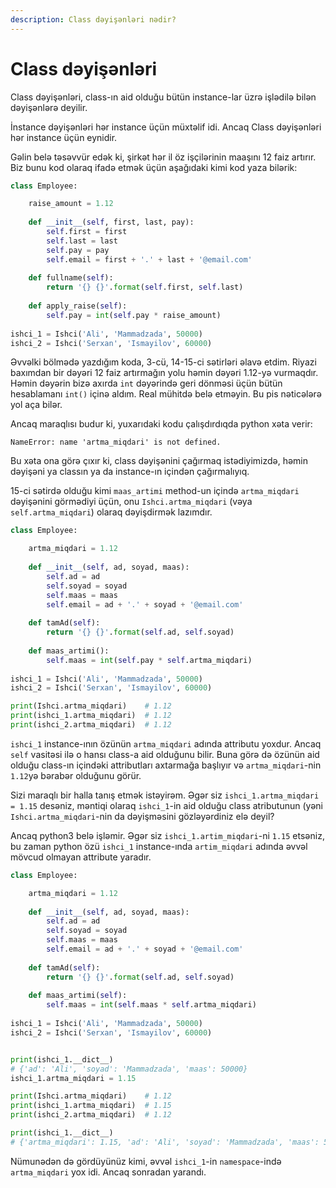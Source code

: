 ```yaml
---
description: Class dəyişənləri nədir?
---
```


# Class dəyişənləri

Class dəyişənləri, class-ın aid olduğu bütün instance-lar üzrə işlədilə bilən dəyişənlərə deyilir.

İnstance dəyişənləri hər instance üçün müxtəlif idi. Ancaq Class dəyişənləri hər instance üçün eynidir.

Gəlin belə təsəvvür edək ki, şirkət hər il öz işçilərinin maaşını 12 faiz artırır. Biz bunu kod olaraq ifadə etmək üçün aşağıdaki kimi kod yaza bilərik:

```python
class Employee:

    raise_amount = 1.12
    
    def __init__(self, first, last, pay):
        self.first = first
        self.last = last
        self.pay = pay
        self.email = first + '.' + last + '@email.com'
        
    def fullname(self):
        return '{} {}'.format(self.first, self.last)
        
    def apply_raise(self):
        self.pay = int(self.pay * raise_amount)
        
ishci_1 = Ishci('Ali', 'Mammadzada', 50000)
ishci_2 = Ishci('Serxan', 'Ismayilov', 60000)
```

Əvvəlki bölmədə yazdığım koda, 3-cü, 14-15-ci sətirləri əlavə etdim. Riyazi baxımdan bir dəyəri 12 faiz artırmağın yolu həmin dəyəri 1.12-yə vurmaqdır. Həmin dəyərin bizə axırda `int` dəyərində geri dönməsi üçün bütün hesablamanı `int()` içinə aldım. Real mühitdə belə etməyin. Bu pis nəticələrə yol aça bilər.

Ancaq maraqlısı budur ki, yuxarıdaki kodu çalışdırdıqda python xəta verir:

```text
NameError: name 'artma_miqdari' is not defined.
```

 Bu xəta ona görə çıxır ki, class dəyişənini çağırmaq istədiyimizdə, həmin dəyişəni ya classın ya da instance-ın içindən çağırmalıyıq. 

15-ci sətirdə olduğu kimi `maas_artimi` method-un içində `artma_miqdari` dəyişənini görmədiyi üçün, onu `Ishci.artma_miqdari` \(vəya `self.artma_miqdari`\) olaraq dəyişdirmək lazımdır.

```python
class Employee:

    artma_miqdari = 1.12
    
    def __init__(self, ad, soyad, maas):
        self.ad = ad
        self.soyad = soyad
        self.maas = maas
        self.email = ad + '.' + soyad + '@email.com'
        
    def tamAd(self):
        return '{} {}'.format(self.ad, self.soyad)
        
    def maas_artimi():
        self.maas = int(self.pay * self.artma_miqdari)
        
ishci_1 = Ishci('Ali', 'Mammadzada', 50000)
ishci_2 = Ishci('Serxan', 'Ismayilov', 60000)

print(Ishci.artma_miqdari)    # 1.12
print(ishci_1.artma_miqdari)  # 1.12
print(ishci_2.artma_miqdari)  # 1.12
```

`ishci_1` instance-ının özünün `artma_miqdari` adında attributu yoxdur. Ancaq `self` vasitəsi ilə o hansı class-a aid olduğunu bilir. Buna görə də özünün aid olduğu class-ın içindəki attributları axtarmağa başlıyır və `artma_miqdari`-nin `1.12`yə bərabər olduğunu görür.

Sizi maraqlı bir halla tanış etmək istəyirəm. Əgər siz `ishci_1.artma_miqdari = 1.15` desəniz, məntiqi olaraq `ishci_1`-in aid olduğu  class atributunun \(yəni `Ishci.artma_miqdari`-nin da dəyişməsini gözləyərdiniz elə deyil?

Ancaq python3 belə işləmir. Əgər siz `ishci_1.artim_miqdari`-ni `1.15` etsəniz, bu zaman python özü `ishci_1` instance-ında `artim_miqdari` adında əvvəl mövcud olmayan attribute yaradır. 

```python
class Employee:

    artma_miqdari = 1.12
    
    def __init__(self, ad, soyad, maas):
        self.ad = ad
        self.soyad = soyad
        self.maas = maas
        self.email = ad + '.' + soyad + '@email.com'
        
    def tamAd(self):
        return '{} {}'.format(self.ad, self.soyad)
        
    def maas_artimi(self):
        self.maas = int(self.maas * self.artma_miqdari)
        
ishci_1 = Ishci('Ali', 'Mammadzada', 50000)
ishci_2 = Ishci('Serxan', 'Ismayilov', 60000)


print(ishci_1.__dict__)
# {'ad': 'Ali', 'soyad': 'Mammadzada', 'maas': 50000}
ishci_1.artma_miqdari = 1.15

print(Ishci.artma_miqdari)    # 1.12
print(ishci_1.artma_miqdari)  # 1.15
print(ishci_2.artma_miqdari)  # 1.12

print(ishci_1.__dict__) 
# {'artma_miqdari': 1.15, 'ad': 'Ali', 'soyad': 'Mammadzada', 'maas': 50000}
```

Nümunədən də gördüyünüz kimi, əvvəl  `ishci_1`-in `namespace`-ində `artma_miqdari` yox idi. Ancaq sonradan yarandı. 

